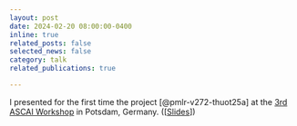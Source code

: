 ```yaml
---
layout: post
date: 2024-02-20 08:00:00-0400
inline: true
related_posts: false
selected_news: false
category: talk
related_publications: true

---
```

I presented for the first time the project [@pmlr-v272-thuot25a] at the <a href="https://sites.google.com/view/prci-ascai/accueil">3rd ASCAI Workshop</a> in Potsdam, Germany. ([<a href="https://victorthuot.github.io/assets/pdf/slides_ASCAI_fev2024.pdf">Slides</a>])
